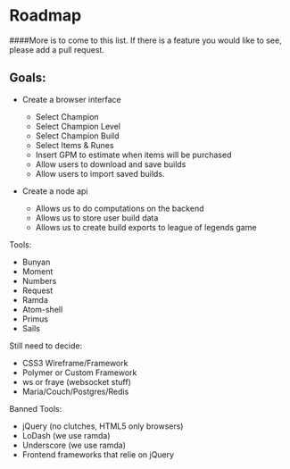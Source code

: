 # Roadmap
####More is to come to this list. If there is a feature you would like to see, please add a pull request.
## Goals:
- Create a browser interface
  - Select Champion
  - Select Champion Level
  - Select Champion Build
  - Select Items & Runes
  - Insert GPM to estimate when items will be purchased
  - Allow users to download and save builds
  - Allow users to import saved builds.
  
- Create a node api
  - Allows us to do computations on the backend
  - Allows us to store user build data
  - Allows us to create build exports to league of legends game

Tools:
 - Bunyan
 - Moment
 - Numbers
 - Request
 - Ramda
 - Atom-shell
 - Primus
 - Sails
 
Still need to decide:
 - CSS3 Wireframe/Framework
 - Polymer or Custom Framework
 - ws or fraye (websocket stuff)
 - Maria/Couch/Postgres/Redis
 
Banned Tools:
 - jQuery (no clutches, HTML5 only browsers)
 - LoDash (we use ramda)
 - Underscore (we use ramda)
 - Frontend frameworks that relie on jQuery

